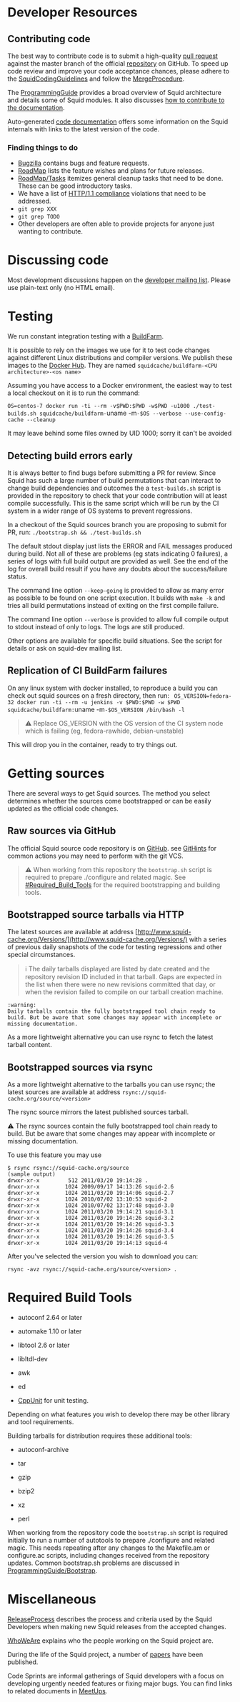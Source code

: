 # Developer Resources

## Contributing code

The best way to contribute code is to submit a high-quality
[pull request](https://github.com/squid-cache/squid/pulls) against the master
branch of the official
[repository](https://github.com/squid-cache/squid) on GitHub. To speed
up code review and improve your code acceptance chances, please adhere
to the [SquidCodingGuidelines](/DeveloperResources/SquidCodingGuidelines)
and follow the [MergeProcedure](/MergeProcedure).

The [ProgrammingGuide](/ProgrammingGuide)
provides a broad overview of Squid architecture and details some of
Squid modules. It also discusses
[how to contribute to the documentation](/ProgrammingGuide/ManualDocumentation).

Auto-generated [code documentation](http://www.squid-cache.org/Doc/code/)
offers some information on the Squid internals with links to the latest
version of the code.

### Finding things to do
- [Bugzilla](http://bugs.squid-cache.org/) contains bugs and feature
  requests.
- [RoadMap](/RoadMap)
  lists the feature wishes and plans for future releases.
- [RoadMap/Tasks](/RoadMap/Tasks)
  itemizes general cleanup tasks that need to be done. These can be
  good introductory tasks.
- We have a list of [HTTP/1.1 compliance](/Features/HTTP11) violations 
  that need to be addressed.
- `git grep XXX`
- `git grep TODO`
- Other developers are often able to provide projects for anyone just
  wanting to contribute.

# Discussing code

Most development discussions happen on the
[developer mailing list](http://www.squid-cache.org/Support/mailing-lists.html#squid-dev).
Please use plain-text only (no HTML email).

# Testing

We run constant integration testing with a [BuildFarm](/BuildFarm).

It is possible to rely on the images we use for it to test code changes
against different Linux distributions and compiler versions. We publish
these images to the
[Docker Hub](https://hub.docker.com/orgs/squidcache/repositories). They are
named `squidcache/buildfarm-<CPU architecture>-<os name>`

Assuming you have access to a Docker environment, the easiest way to
test a local checkout on it is to run the command:

`OS=centos-7 docker run -ti --rm -v$PWD:$PWD -w$PWD -u1000
./test-builds.sh squidcache/buildfarm-`uname -m`-$OS --verbose
--use-config-cache --cleanup`

It may leave behind some files owned by UID 1000; sorry it can't be
avoided

## Detecting build errors early

It is always better to find bugs before submitting a PR for review.
Since Squid has such a large number of build permutations that can
interact to change build dependencies and outcomes the a
`test-builds.sh` script is provided in the repository to check that
your code contribution will at least compile successfully. This is the
same script which will be run by the CI system in a wider range of OS
systems to prevent regressions.

In a checkout of the Squid sources branch you are proposing to submit
for PR, run: `./bootstrap.sh && ./test-builds.sh`

The default stdout display just lists the ERROR and FAIL messages
produced during build. Not all of these are problems (eg stats
indicating 0 failures), a series of logs with full build output are
provided as well. See the end of the log for overall build result if you
have any doubts about the success/failure status.

The command line option `--keep-going` is provided to allow as many
error as possible to be found on one script execution. It builds with
`make -k` and tries all build permutations instead of exiting on the
first compile failure.

The command line option `--verbose` is provided to allow full compile
output to stdout instead of only to logs. The logs are still produced.

Other options are available for specific build situations. See the
script for details or ask on squid-dev mailing list.

## Replication of CI BuildFarm failures

On any linux system with docker installed, to reproduce a build you can
check out squid sources on a fresh directory, then run:
` OS_VERSION=fedora-32 docker run -ti --rm -u jenkins -v $PWD:$PWD -w
$PWD squidcache/buildfarm:`uname -m`-$OS_VERSION /bin/bash -l`
> :warning:
  Replace OS_VERSION with the OS version of the CI system node which
  is failing (eg, fedora-rawhide, debian-unstable)

This will drop you in the container, ready to try things out.

# Getting sources

There are several ways to get Squid sources. The method you select
determines whether the sources come bootstrapped or can be easily
updated as the official code changes.

## Raw sources via GitHub

The official Squid source code repository is on
[GitHub](https://github.com/squid-cache/squid). see
[GitHints](/GitHints)
for common actions you may need to perform with the git VCS.
> :warning:
  When working from this repository the `bootstrap.sh` script is
  required to prepare ./configure and related magic. See
  [\#Required_Build_Tools](#Required_Build_Tools) for the required
  bootstrapping and building tools.

## Bootstrapped source tarballs via HTTP

The latest sources are available at address
[http://www.squid-cache.org/Versions/](http://www.squid-cache.org/Versions/) with a series of previous daily
snapshots of the code for testing regressions and other special
circumstances.

> :information_source:
    The daily tarballs displayed are listed by date created and the
    repository revision ID included in that tarball. Gaps are expected
    in the list when there were no new revisions committed that day, or
    when the revision failed to compile on our tarball creation machine.
    
    :warning:
    Daily tarballs contain the fully bootstrapped tool chain ready to
    build. But be aware that some changes may appear with incomplete or
    missing documentation.

As a more lightweight alternative you can use rsync to fetch the latest
tarball content.

## Bootstrapped sources via rsync

As a more lightweight alternative to the tarballs you can use rsync; the
latest sources are available at address
`rsync://squid-cache.org/source/<version>`

The rsync source mirrors the latest published sources tarball.

:warning: The
rsync sources contain the fully bootstrapped tool chain ready to build.
But be aware that some changes may appear with incomplete or missing
documentation.

To use this feature you may use

    $ rsync rsync://squid-cache.org/source
    (sample output)
    drwxr-xr-x         512 2011/03/20 19:14:28 .
    drwxr-xr-x        1024 2009/09/17 14:13:26 squid-2.6
    drwxr-xr-x        1024 2011/03/20 19:14:06 squid-2.7
    drwxr-xr-x        1024 2010/07/02 13:10:53 squid-2
    drwxr-xr-x        1024 2010/07/02 13:17:48 squid-3.0
    drwxr-xr-x        1024 2011/03/20 19:14:21 squid-3.1
    drwxr-xr-x        1024 2011/03/20 19:14:26 squid-3.2
    drwxr-xr-x        1024 2011/03/20 19:14:26 squid-3.3
    drwxr-xr-x        1024 2011/03/20 19:14:26 squid-3.4
    drwxr-xr-x        1024 2011/03/20 19:14:26 squid-3.5
    drwxr-xr-x        1024 2011/03/20 19:14:13 squid-4

After you've selected the version you wish to download you can:

    rsync -avz rsync://squid-cache.org/source/<version> .

# Required Build Tools

  - autoconf 2.64 or later

  - automake 1.10 or later

  - libtool 2.6 or later

  - libltdl-dev

  - awk

  - ed

  - [CppUnit](http://cppunit.sourceforge.net/cppunit-wiki) for unit
    testing.

Depending on what features you wish to develop there may be other
library and tool requirements.

Building tarballs for distribution requires these additional tools:

  - autoconf-archive

  - tar

  - gzip

  - bzip2

  - xz

  - perl

When working from the repository code the `bootstrap.sh` script is
required initially to run a number of autotools to prepare ./configure
and related magic. This needs repeating after any changes to the
Makefile.am or configure.ac scripts, including changes received from the
repository updates. Common bootstrap.sh problems are discussed in
[ProgrammingGuide/Bootstrap](/ProgrammingGuide/Bootstrap).

# Miscellaneous

[ReleaseProcess](/ReleaseProcess)
describes the process and criteria used by the Squid Developers when
making new Squid releases from the accepted changes.

[WhoWeAre](/WhoWeAre)
explains who the people working on the Squid project are.

During the life of the Squid project, a number of
[papers](http://www.squid-cache.org/Devel/papers/) have been published.

Code Sprints are informal gatherings of Squid developers with a focus on
developing urgently needed features or fixing major bugs. You can find
links to related documents in
[MeetUps](/MeetUps).
